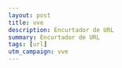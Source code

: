 ```yaml
---
layout: post
title: vve
description: Encurtador de URL
summary: Encurtador de URL
tags: [url]
utm_campaign: vve
---
```

